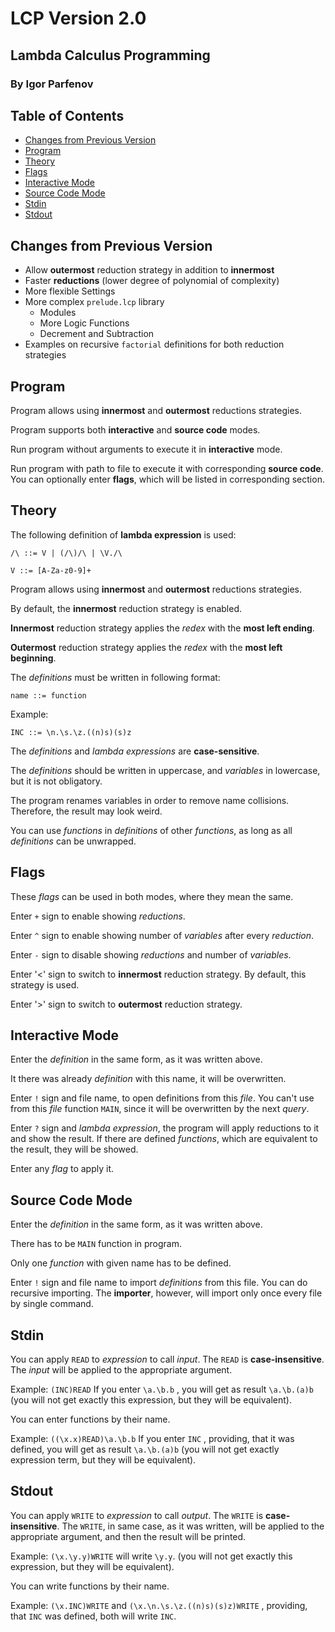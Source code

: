 # LCP Version 2.0
## Lambda Calculus Programming
### By Igor Parfenov

## Table of Contents
* [Changes from Previous Version](#changes-from-previous-version)
* [Program](#program)
* [Theory](#theory)
* [Flags](#flags)
* [Interactive Mode](#interactive-mode)
* [Source Code Mode](#source-code-mode)
* [Stdin](#stdin)
* [Stdout](#stdout)

## Changes from Previous Version

* Allow **outermost** reduction strategy in addition to **innermost**
* Faster **reductions** (lower degree of polynomial of complexity)
* More flexible Settings
* More complex `prelude.lcp` library
    * Modules
    * More Logic Functions
    * Decrement and Subtraction
* Examples on recursive `factorial` definitions for both reduction strategies

## Program

Program allows using **innermost** and **outermost** reductions strategies.

Program supports both **interactive** and **source code** modes.

Run program without arguments to execute it in **interactive** mode.

Run program with path to file to execute it with corresponding **source code**. You can optionally enter **flags**, which will be listed in corresponding section.

## Theory

The following definition of **lambda expression** is used:

`/\ ::= V | (/\)/\ | \V./\`

`V ::= [A-Za-z0-9]+`

Program allows using **innermost** and **outermost** reductions strategies.

By default, the **innermost** reduction strategy is enabled.

**Innermost** reduction strategy applies the *redex* with the **most left ending**.

**Outermost** reduction strategy applies the *redex* with the **most left beginning**.

The *definitions* must be written in following format:

`name ::= function`

Example:

`INC ::= \n.\s.\z.((n)s)(s)z`

The *definitions* and *lambda expressions* are **case-sensitive**.

The *definitions* should be written in uppercase, and *variables* in lowercase, but it is not obligatory.

The program renames variables in order to remove name collisions. Therefore, the result may look weird.

You can use *functions* in *definitions* of other *functions*, as long as all *definitions* can be unwrapped.

## Flags

These *flags* can be used in both modes, where they mean the same.

Enter `+` sign to enable showing *reductions*.

Enter `^` sign to enable showing number of *variables* after every *reduction*.

Enter `-` sign to disable showing *reductions* and number of *variables*.

Enter '<' sign to switch to **innermost** reduction strategy. By default, this strategy is used.

Enter '>' sign to switch to **outermost** reduction strategy.

## Interactive Mode

Enter the *definition* in the same form, as it was written above.

It there was already *definition* with this name, it will be overwritten.

Enter `!` sign and file name, to open definitions from this *file*. You can't use from this *file* function `MAIN`, since it will be overwritten by the next *query*.

Enter `?` sign and *lambda expression*, the program will apply reductions to it and show the result. If there are defined *functions*, which are equivalent to the result, they will be showed.

Enter any *flag* to apply it.

## Source Code Mode

Enter the *definition* in the same form, as it was written above.

There has to be `MAIN` function in program.

Only one *function* with given name has to be defined.

Enter `!` sign and file name to import *definitions* from this file. You can do recursive importing. The **importer**, however, will import only once every file by single command.

## Stdin

You can apply `READ` to *expression* to call *input*. The `READ` is **case-insensitive**. The *input* will be applied to the appropriate argument.

Example:
`(INC)READ`
If you enter
`\a.\b.b`
, you will get as result
`\a.\b.(a)b`
(you will not get exactly this expression, but they will be equivalent).

You can enter functions by their name.

Example:
`((\x.x)READ)\a.\b.b`
If you enter
`INC`
, providing, that it was defined, you will get as result
`\a.\b.(a)b`
(you will not get exactly expression term, but they will be equivalent).

## Stdout

You can apply `WRITE` to *expression* to call *output*. The `WRITE` is **case-insensitive**. The `WRITE`, in same case, as it was written, will be applied to the appropriate argument, and then the result will be printed.

Example:
`(\x.\y.y)WRITE`
will write `\y.y`.
(you will not get exactly this expression, but they will be equivalent).

You can write functions by their name.

Example:
`(\x.INC)WRITE`
and
`(\x.\n.\s.\z.((n)s)(s)z)WRITE`
, providing, that `INC` was defined, both will write `INC`.
